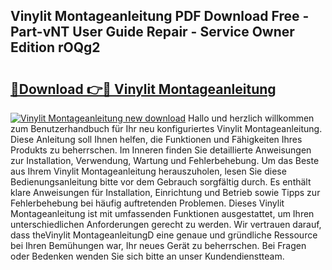 ## Vinylit Montageanleitung PDF Download Free - Part-vNT User Guide Repair - Service Owner Edition rOQg2

# <h2><a href="http://df7t9w.blite.top/?on=Vinylit+Montageanleitung">🔗Download 👉🔴 Vinylit Montageanleitung</a></h2>

[![Vinylit Montageanleitung new download](https://i.imgur.com/lujVjoI.png)](http://df7t9w.blite.top/?on=Vinylit+Montageanleitung)
Hallo und herzlich willkommen zum Benutzerhandbuch für Ihr neu konfiguriertes Vinylit Montageanleitung. Diese Anleitung soll Ihnen helfen, die Funktionen und Fähigkeiten Ihres Produkts zu beherrschen. Im Inneren finden Sie detaillierte Anweisungen zur Installation, Verwendung, Wartung und Fehlerbehebung. Um das Beste aus Ihrem Vinylit Montageanleitung herauszuholen, lesen Sie diese Bedienungsanleitung bitte vor dem Gebrauch sorgfältig durch. Es enthält klare Anweisungen für Installation, Einrichtung und Betrieb sowie Tipps zur Fehlerbehebung bei häufig auftretenden Problemen. Dieses Vinylit Montageanleitung ist mit umfassenden Funktionen ausgestattet, um Ihren unterschiedlichen Anforderungen gerecht zu werden. Wir vertrauen darauf, dass theVinylit MontageanleitungD eine genaue und gründliche Ressource bei Ihren Bemühungen war, Ihr neues Gerät zu beherrschen. Bei Fragen oder Bedenken wenden Sie sich bitte an unser Kundendienstteam.
